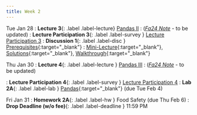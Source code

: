 ```yaml
---
title: Week 2
---
```



Tue Jan 28
: **Lecture 3**{: .label .label-lecture} [Pandas II](lecture/lec03)
    : ([*Fa24 Note*](https://ds100.org/course-notes/pandas_2/pandas_2.html) - to be updated)
: **Lecture Participation 3**{: .label .label-survey } [Lecture Participation 3](https://app.sli.do/event/jhdFsqLRJWt3UnKdfQpqn8)
: **Discussion 1**{: .label .label-disc } [Prerequisites](https://drive.google.com/file/d/1X4ZN38e0QnNdvyFq6KUPj1ecCAZn_XT5/view?usp=sharing){:target="_blank"}
    : [Mini-Lecture](https://www.youtube.com/watch?v=qXR-x19KT5w&list=PLQCcNQgUcDfplNp0itu2QqVjoDE9u5iow){:target="_blank"}, [Solutions](https://drive.google.com/file/d/1vQmtCOyA2aHQSuSlwj1k0eHRQ_FXfq6w/view?usp=sharing){:target="_blank"}, [Walkthrough](https://www.youtube.com/watch?v=x86xeSyS_8A){:target="_blank"}


Thu Jan 30
: **Lecture 4**{: .label .label-lecture } [Pandas III](lecture/lec04)
    : ([*Fa24 Note*](https://ds100.org/course-notes/pandas_3/pandas_3.html) - to be updated)

: **Lecture Participation 4**{: .label .label-survey } [Lecture Participation 4](https://app.sli.do/event/6JiZNk8hPM6LyewZreE7yw)
: **Lab 2A**{: .label .label-lab } [Pandas](https://data100.datahub.berkeley.edu/hub/user-redirect/git-pull?repo=https%3A%2F%2Fgithub.com%2FDS-100%2Fsp25-student&urlpath=lab%2Ftree%2Fsp25-student%2Flab%2Flab02A%2Flab02A.ipynb&branch=main){:target="_blank"} (due Tue Feb 4)
<!-- : **Exam Prep 1**{: .label .label-examprep } Pandas -->


Fri Jan 31
: **Homework 2A**{: .label .label-hw } Food Safety (due Thu Feb 6)
: **Drop Deadline (w/o fee)**{: .label .label-deadline } 11:59 PM